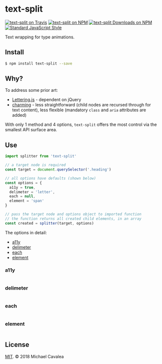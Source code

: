 # text-split

[![text-split on Travis](https://img.shields.io/travis/callmecavs/text-split.svg?style=flat-square)](https://travis-ci.org/callmecavs/text-split) [![text-split on NPM](https://img.shields.io/npm/v/text-split.svg?style=flat-square)](https://www.npmjs.com/package/text-split) [![text-split Downloads on NPM](https://img.shields.io/npm/dm/text-split.svg?style=flat-square)](https://www.npmjs.com/package/text-split) [![Standard JavaScript Style](https://img.shields.io/badge/code_style-standard-brightgreen.svg?style=flat-square)](http://standardjs.com/)

Text wrapping for type animations.

## Install

```sh
$ npm install text-split --save
```

## Why?

To address some prior art:

* [Lettering.js](https://github.com/davatron5000/Lettering.js) - dependent on jQuery
* [charming](https://github.com/yuanqing/charming) - less straightforward (child nodes are recursed through for text content), less flexible (mandatory `class` and `aria` attributes are added)

With only 1 method and 4 options, `text-split` offers the most control via the smallest API surface area.

## Use

```javascript
import splitter from 'text-split'

// a target node is required
const target = document.querySelector('.heading')

// all options have defaults (shown below)
const options = {
  a11y = true,
  delimeter = 'letter',
  each = null,
  element = 'span'
}

// pass the target node and options object to imported function
// the function returns all created child elements, in an array
const created = splitter(target, options)
```

The options in detail:

* [a11y](#a11y)
* [delimeter](#delimeter)
* [each](#each)
* [element](#element)

### a11y

```javascript

```

### delimeter

```javascript

```

### each

```javascript

```

### element

```javascript

```

## License

[MIT](https://opensource.org/licenses/MIT). © 2018 Michael Cavalea

